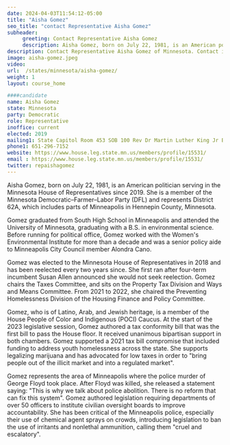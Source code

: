 ```yaml
---
date: 2024-04-03T11:54:12-05:00
title: "Aisha Gomez"
seo_title: "contact Representative Aisha Gomez"
subheader:
     greeting: Contact Representative Aisha Gomez
     description: Aisha Gomez, born on July 22, 1981, is an American politician serving in the Minnesota House of Representatives since 2019. She is a member of the Minnesota Democratic–Farmer–Labor Party (DFL) and represents District 62A, which includes parts of Minneapolis in Hennepin County, Minnesota.
description: Contact Representative Aisha Gomez of Minnesota. Contact information for Aisha Gomez includes email address, phone number, and mailing address.
image: aisha-gomez.jpeg
video:
url:  /states/minnesota/aisha-gomez/
weight: 1
layout: course_home

####candidate
name: Aisha Gomez
state: Minnesota
party: Democratic
role: Representative
inoffice: current
elected: 2019
mailing1: State Capitol Room 453 SOB 100 Rev Dr Martin Luther King Jr Blvd St. Paul, MN 55155-1298
phone1: 651-296-7152
website: https://www.house.leg.state.mn.us/members/profile/15531/
email : https://www.house.leg.state.mn.us/members/profile/15531/
twitter: repaishagomez
---
```


Aisha Gomez, born on July 22, 1981, is an American politician serving in the Minnesota House of Representatives since 2019. She is a member of the Minnesota Democratic–Farmer–Labor Party (DFL) and represents District 62A, which includes parts of Minneapolis in Hennepin County, Minnesota.

Gomez graduated from South High School in Minneapolis and attended the University of Minnesota, graduating with a B.S. in environmental science. Before running for political office, Gomez worked with the Women's Environmental Institute for more than a decade and was a senior policy aide to Minneapolis City Council member Alondra Cano.

Gomez was elected to the Minnesota House of Representatives in 2018 and has been reelected every two years since. She first ran after four-term incumbent Susan Allen announced she would not seek reelection. Gomez chairs the Taxes Committee, and sits on the Property Tax Division and Ways and Means Committee. From 2021 to 2022, she chaired the Preventing Homelessness Division of the Housing Finance and Policy Committee.

Gomez, who is of Latino, Arab, and Jewish heritage, is a member of the House People of Color and Indigenous (POCI) Caucus. At the start of the 2023 legislative session, Gomez authored a tax conformity bill that was the first bill to pass the House floor. It received unanimous bipartisan support in both chambers. Gomez supported a 2021 tax bill compromise that included funding to address youth homelessness across the state. She supports legalizing marijuana and has advocated for low taxes in order to "bring people out of the illicit market and into a regulated market".

Gomez represents the area of Minneapolis where the police murder of George Floyd took place. After Floyd was killed, she released a statement saying: "This is why we talk about police abolition. There is no reform that can fix this system". Gomez authored legislation requiring departments of over 50 officers to institute civilian oversight boards to improve accountability. She has been critical of the Minneapolis police, especially their use of chemical agent sprays on crowds, introducing legislation to ban the use of irritants and nonlethal ammunition, calling them "cruel and escalatory".
